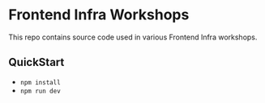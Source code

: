 # Frontend Infra Workshops

This repo contains source code used in various Frontend Infra workshops.

## QuickStart

- `npm install`
- `npm run dev`

